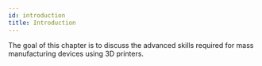```yaml
---
id: introduction
title: Introduction
---
```


The goal of this chapter is to discuss the advanced skills required for mass manufacturing devices using 3D printers.